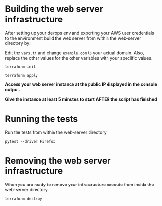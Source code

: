 # Building the web server infrastructure

After setting up your devops env and exporting your AWS user credentials to the environment build the web server from within the web-server directory by:

Edit the ``vars.tf`` and change ``example.com`` to your actual domain.  Also, replace the other values for the other variables with your speciific values.

``terraform init``

``terraform apply``

**Access your web server instance at the public IP displayed in the console output.**

**Give the instance at least 5 minutes to start AFTER the script has finished**

# Running the tests

Run the tests from within the web-server directory

``pytest --driver Firefox``

# Removing the web server infrastructure

When you are ready to remove your infrastructure execute from inside the web-server directory

``terraform destroy``

